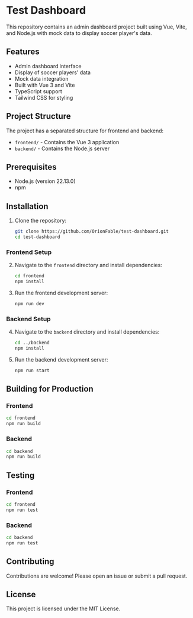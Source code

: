 
# Test Dashboard

This repository contains an admin dashboard project built using Vue, Vite, and Node.js with mock data to display soccer player's data.

## Features

- Admin dashboard interface
- Display of soccer players' data
- Mock data integration
- Built with Vue 3 and Vite
- TypeScript support
- Tailwind CSS for styling

## Project Structure

The project has a separated structure for frontend and backend:

- `frontend/` - Contains the Vue 3 application
- `backend/` - Contains the Node.js server

## Prerequisites

- Node.js (version 22.13.0)
- npm

## Installation

1. Clone the repository:
   ```sh
   git clone https://github.com/OrionFable/test-dashboard.git
   cd test-dashboard
   ```

### Frontend Setup

2. Navigate to the `frontend` directory and install dependencies:
   ```sh
   cd frontend
   npm install
   ```

3. Run the frontend development server:
   ```sh
   npm run dev
   ```

### Backend Setup

4. Navigate to the `backend` directory and install dependencies:
   ```sh
   cd ../backend
   npm install
   ```

5. Run the backend development server:
   ```sh
   npm run start
   ```

## Building for Production

### Frontend
```sh
cd frontend
npm run build
```

### Backend
```sh
cd backend
npm run build
```

## Testing

### Frontend
```sh
cd frontend
npm run test
```

### Backend
```sh
cd backend
npm run test
```

## Contributing

Contributions are welcome! Please open an issue or submit a pull request.

## License

This project is licensed under the MIT License.
